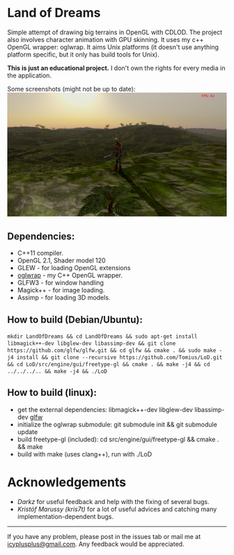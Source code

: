 Land of Dreams
===

Simple attempt of drawing big terrains in OpenGL with CDLOD. The project also involves character animation with GPU skinning. It uses my c++ OpenGL wrapper: oglwrap. It aims Unix platforms (it doesn't use anything platform specific, but it only has build tools for Unix).

**This is just an educational project.** I don't own the rights for every media in the application.

Some screenshots (might not be up to date):
![screenshot](screenshot.png)

Dependencies:
-------------
* C++11 compiler.
* OpenGL 2.1, Shader model 120
* GLEW - for loading OpenGL extensions
* [oglwrap](https://github.com/Tomius/oglwrap) - my C++ OpenGL wrapper.
* GLFW3 - for window handling
* Magick++ - for image loading.
* Assimp - for loading 3D models.


How to build (Debian/Ubuntu):
--------------------
```
mkdir LandOfDreams && cd LandOfDreams && sudo apt-get install libmagick++-dev libglew-dev libassimp-dev && git clone https://github.com/glfw/glfw.git && cd glfw && cmake . && sudo make -j4 install && git clone --recursive https://github.com/Tomius/LoD.git && cd LoD/src/engine/gui/freetype-gl && cmake . && make -j4 && cd ../../../.. && make -j4 && ./LoD
```

How to build (linux):
---------------------
* get the external dependencies: libmagick++-dev libglew-dev libassimp-dev [glfw](https://github.com/glfw/glfw)
* initialize the oglwrap submodule: git submodule init && git submodule update
* build freetype-gl (included): cd src/engine/gui/freetype-gl && cmake . && make
* build with make (uses clang++), run with ./LoD

Acknowledgements
================

- *Darkz* for useful feedback and help with the fixing of several bugs.
- *Kristóf Marussy (kris7t)* for a lot of useful advices and catching many implementation-dependent bugs.

----------------------
If you have any problem, please post in the issues tab or mail me at icyplusplus@gmail.com. Any feedback would be appreciated.
